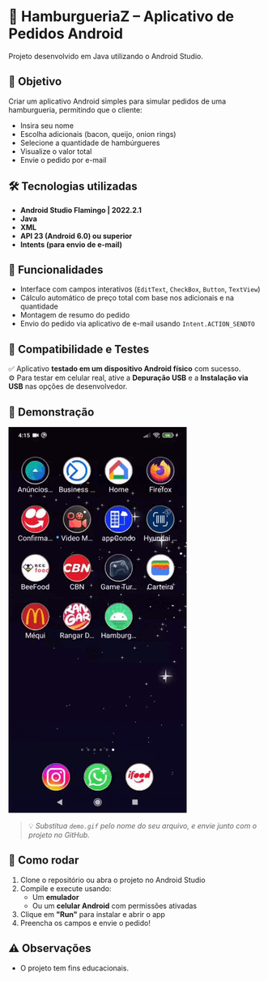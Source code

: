 # 🍔 HamburgueriaZ – Aplicativo de Pedidos Android

Projeto desenvolvido em Java utilizando o Android Studio.



## 📱 Objetivo

Criar um aplicativo Android simples para simular pedidos de uma hamburgueria, permitindo que o cliente:

- Insira seu nome  
- Escolha adicionais (bacon, queijo, onion rings)  
- Selecione a quantidade de hambúrgueres  
- Visualize o valor total  
- Envie o pedido por e-mail


## 🛠️ Tecnologias utilizadas

- **Android Studio Flamingo | 2022.2.1**  
- **Java**  
- **XML**  
- **API 23 (Android 6.0) ou superior**  
- **Intents (para envio de e-mail)**


## 🧩 Funcionalidades

- Interface com campos interativos (`EditText`, `CheckBox`, `Button`, `TextView`)  
- Cálculo automático de preço total com base nos adicionais e na quantidade  
- Montagem de resumo do pedido  
- Envio do pedido via aplicativo de e-mail usando `Intent.ACTION_SENDTO`


## 📱 Compatibilidade e Testes

✅ Aplicativo **testado em um dispositivo Android físico** com sucesso.  
⚙️ Para testar em celular real, ative a **Depuração USB** e a **Instalação via USB** nas opções de desenvolvedor.


## 🎥 Demonstração

![Demonstração do app](demo.gif)

> 💡 *Substitua `demo.gif` pelo nome do seu arquivo, e envie junto com o projeto no GitHub.*


## 🚀 Como rodar

1. Clone o repositório ou abra o projeto no Android Studio  
2. Compile e execute usando:
   - Um **emulador**
   - Ou um **celular Android** com permissões ativadas  
3. Clique em **"Run"** para instalar e abrir o app  
4. Preencha os campos e envie o pedido!


## ⚠️ Observações

- O projeto tem fins educacionais.

